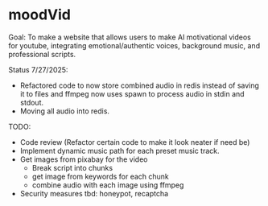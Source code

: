 # moodVid

Goal:
To make a website that allows users to make AI motivational  videos for youtube, integrating emotional/authentic voices, background music, and professional scripts.

Status 7/27/2025:
- Refactored code to now store combined audio in redis instead of saving it to files and ffmpeg now uses spawn to process audio in stdin and stdout. 
- Moving all audio into redis.


TODO:
- Code review (Refactor certain code to make it look neater if need be)
- Implement dynamic music path for each preset music track.
- Get images from pixabay for the video
    - Break script into chunks
    - get image from keywords for each chunk
    - combine audio with each image using ffmpeg
- Security measures tbd: honeypot, recaptcha
